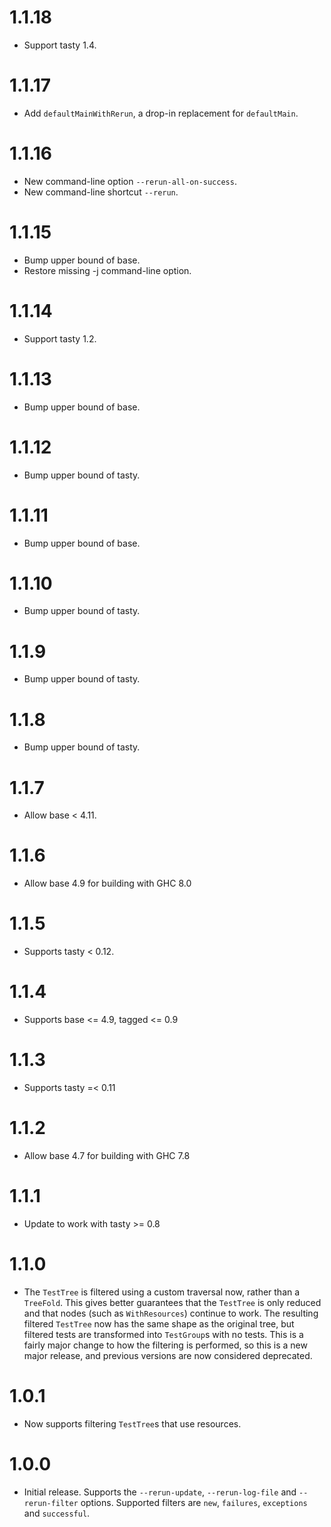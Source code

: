 # 1.1.18

* Support tasty 1.4.

# 1.1.17

* Add `defaultMainWithRerun`,
  a drop-in replacement for `defaultMain`.

# 1.1.16

* New command-line option `--rerun-all-on-success`.
* New command-line shortcut `--rerun`.

# 1.1.15

* Bump upper bound of base.
* Restore missing -j command-line option.

# 1.1.14

* Support tasty 1.2.

# 1.1.13

* Bump upper bound of base.

# 1.1.12

* Bump upper bound of tasty.

# 1.1.11

* Bump upper bound of base.

# 1.1.10

* Bump upper bound of tasty.

# 1.1.9

* Bump upper bound of tasty.

# 1.1.8

* Bump upper bound of tasty.

# 1.1.7

* Allow base < 4.11.

# 1.1.6

* Allow base 4.9 for building with GHC 8.0

# 1.1.5

* Supports tasty < 0.12.

# 1.1.4

* Supports base <= 4.9, tagged <= 0.9

# 1.1.3

* Supports tasty =< 0.11

# 1.1.2

* Allow base 4.7 for building with GHC 7.8

# 1.1.1

* Update to work with tasty >= 0.8

# 1.1.0

* The `TestTree` is filtered using a custom traversal now, rather than a
  `TreeFold`. This gives better guarantees that the `TestTree` is only
  reduced and that nodes (such as `WithResources`) continue to work. The
  resulting filtered `TestTree` now has the same shape as the original
  tree, but filtered tests are transformed into `TestGroup`s with no tests.
  This is a fairly major change to how the filtering is performed, so this
  is a new major release, and previous versions are now considered
  deprecated.

# 1.0.1

* Now supports filtering `TestTree`s that use resources.

# 1.0.0

* Initial release. Supports the `--rerun-update`, `--rerun-log-file` and
  `--rerun-filter` options. Supported filters are `new`, `failures`,
  `exceptions` and `successful`.
